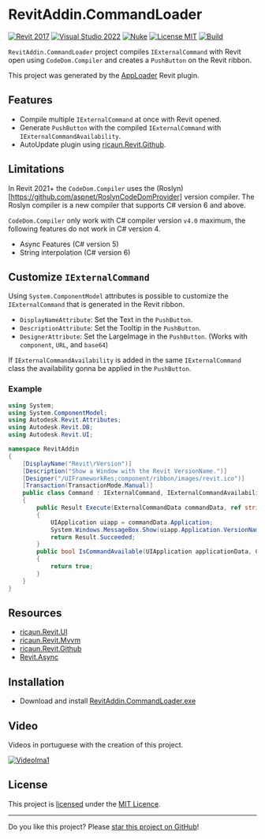# RevitAddin.CommandLoader

[![Revit 2017](https://img.shields.io/badge/Revit-2017+-blue.svg)](../..)
[![Visual Studio 2022](https://img.shields.io/badge/Visual%20Studio-2022-blue)](../..)
[![Nuke](https://img.shields.io/badge/Nuke-Build-blue)](https://nuke.build/)
[![License MIT](https://img.shields.io/badge/License-MIT-blue.svg)](LICENSE)
[![Build](../../actions/workflows/Build.yml/badge.svg)](../../actions)

`RevitAddin.CommandLoader` project compiles `IExternalCommand` with Revit open using `CodeDom.Compiler` and creates a `PushButton` on the Revit ribbon.

This project was generated by the [AppLoader](https://ricaun.com/apploader/) Revit plugin.

## Features

* Compile multiple `IExternalCommand` at once with Revit opened.
* Generate `PushButton` with the compiled `IExternalCommand` with `IExternalCommandAvailability`.
* AutoUpdate plugin using [ricaun.Revit.Github](https://github.com/ricaun-io/ricaun.Revit.Github).

## Limitations

In Revit 2021+ the `CodeDom.Compiler` uses the (Roslyn)[https://github.com/aspnet/RoslynCodeDomProvider] version compiler. 
The Roslyn compiler is a new compiler that supports C# version 6 and above.

`CodeDom.Compiler` only work with C# compiler version `v4.0` maximum, the following features do not work in C# version 4.
* Async Features (C# version 5)
* String interpolation (C# version 6)

## Customize `IExternalCommand`

Using `System.ComponentModel` attributes is possible to customize the `IExternalCommand` that is generated in the Revit ribbon.

* `DisplayNameAttribute`: Set the Text in the `PushButton`.
* `DescriptionAttribute`: Set the Tooltip in the `PushButton`.
* `DesignerAttribute`: Set the LargeImage in the `PushButton`. (Works with `component`, `URL`, and `base64`)

If `IExternalCommandAvailability` is added in the same `IExternalCommand` class the availability gonna be applied in the `PushButton`.

### Example

```c#
using System;
using System.ComponentModel;
using Autodesk.Revit.Attributes;
using Autodesk.Revit.DB;
using Autodesk.Revit.UI;

namespace RevitAddin
{
    [DisplayName("Revit\rVersion")]
    [Description("Show a Window with the Revit VersionName.")]
    [Designer("/UIFrameworkRes;component/ribbon/images/revit.ico")]
    [Transaction(TransactionMode.Manual)]
    public class Command : IExternalCommand, IExternalCommandAvailability
    {
        public Result Execute(ExternalCommandData commandData, ref string message, ElementSet elementSet)
        {
            UIApplication uiapp = commandData.Application;
            System.Windows.MessageBox.Show(uiapp.Application.VersionName);
            return Result.Succeeded;
        }
        public bool IsCommandAvailable(UIApplication applicationData, CategorySet selectedCategories)
        {
            return true;
        }
    }
}
```

## Resources
* [ricaun.Revit.UI](https://github.com/ricaun-io/ricaun.Revit.UI)
* [ricaun.Revit.Mvvm](https://github.com/ricaun-io/ricaun.Revit.Mvvm)
* [ricaun.Revit.Github](https://github.com/ricaun-io/ricaun.Revit.Github)
* [Revit.Async](https://github.com/KennanChan/Revit.Async)

## Installation

* Download and install [RevitAddin.CommandLoader.exe](../../releases/latest/download/RevitAddin.CommandLoader.zip)

## Video

Videos in portuguese with the creation of this project.

[![VideoIma1]][Video1]

## License

This project is [licensed](LICENSE) under the [MIT Licence](https://en.wikipedia.org/wiki/MIT_License).

---

Do you like this project? Please [star this project on GitHub](../../stargazers)!

[Video1]: https://youtu.be/4oVJWDRhrRs
[VideoIma1]: https://img.youtube.com/vi/4oVJWDRhrRs/mqdefault.jpg
